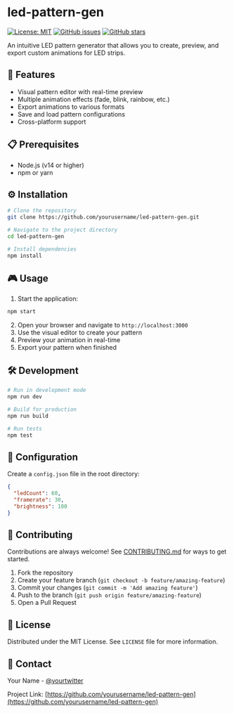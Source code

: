 # led-pattern-gen

[![License: MIT](https://img.shields.io/badge/License-MIT-yellow.svg)](https://opensource.org/licenses/MIT)
[![GitHub issues](https://img.shields.io/github/issues/DanDon01/led-pattern-gen)](https://github.com/DanDon01/led-pattern-gen/issues)
[![GitHub stars](https://img.shields.io/github/stars/DanDon01/led-pattern-gen)](https://github.com/DanDon01/led-pattern-gen/stargazers)

An intuitive LED pattern generator that allows you to create, preview, and export custom animations for LED strips.

## 🚀 Features
- Visual pattern editor with real-time preview
- Multiple animation effects (fade, blink, rainbow, etc.)
- Export animations to various formats
- Save and load pattern configurations
- Cross-platform support

## 📋 Prerequisites
- Node.js (v14 or higher)
- npm or yarn

## ⚙️ Installation
```bash
# Clone the repository
git clone https://github.com/yourusername/led-pattern-gen.git

# Navigate to the project directory
cd led-pattern-gen

# Install dependencies
npm install
```

## 🎮 Usage
1. Start the application:
```bash
npm start
```
2. Open your browser and navigate to `http://localhost:3000`
3. Use the visual editor to create your pattern
4. Preview your animation in real-time
5. Export your pattern when finished

## 🛠️ Development
```bash
# Run in development mode
npm run dev

# Build for production
npm run build

# Run tests
npm test
```

## 📝 Configuration
Create a `config.json` file in the root directory:
```json
{
  "ledCount": 60,
  "framerate": 30,
  "brightness": 100
}
```

## 🤝 Contributing
Contributions are always welcome! See [CONTRIBUTING.md](CONTRIBUTING.md) for ways to get started.

1. Fork the repository
2. Create your feature branch (`git checkout -b feature/amazing-feature`)
3. Commit your changes (`git commit -m 'Add amazing feature'`)
4. Push to the branch (`git push origin feature/amazing-feature`)
5. Open a Pull Request

## 📜 License
Distributed under the MIT License. See `LICENSE` file for more information.

## 👥 Contact
Your Name - [@yourtwitter](https://twitter.com/yourtwitter)

Project Link: [https://github.com/yourusername/led-pattern-gen](https://github.com/yourusername/led-pattern-gen)
